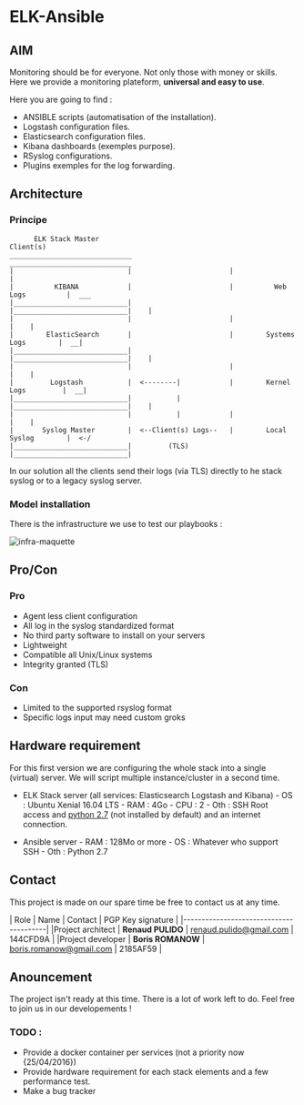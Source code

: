# ELK-Ansible

## AIM

Monitoring should be for everyone. Not only those with money or skills.   
Here we provide a monitoring plateform, **universal and easy to use**.

Here you are going to find :
 - ANSIBLE scripts (automatisation of the installation).
 - Logstash configuration files.
 - Elasticsearch configuration files.
 - Kibana dashboards (exemples purpose).
 - RSyslog configurations.
 - Plugins exemples for the log forwarding.


## Architecture

### Principe
```
      ELK Stack Master                                           Client(s)
______________________________                        ______________________________   
|                            |                        |                            |  
|          KIBANA            |                        |          Web Logs          |  ___
|____________________________|                        |____________________________|    |
|                            |                        |                            |    |
|        ElasticSearch       |                        |        Systems Logs        |  __|
|____________________________|                        |____________________________|    |
|                            |                        |                            |    |
|         Logstash           |  <--------|            |        Kernel Logs         |  __|
|____________________________|           |            |____________________________|    |
|                            |           |            |                            |    |
|       Syslog Master        |  <--Client(s) Logs--   |        Local Syslog        |  <-/
|____________________________|         (TLS)          |____________________________|  
```
 In our solution all the clients send their logs (via TLS) directly to he stack syslog or to a legacy syslog server.

### Model installation

There is the infrastructure we use to test our playbooks :

![infra-maquette](Documentation/Images/Maquette/infra-maquette.png)

## Pro/Con

### Pro

- Agent less client configuration
- All log in the syslog standardized format
- No third party software to install on your servers
- Lightweight
- Compatible all Unix/Linux systems
- Integrity granted (TLS)

### Con
- Limited to  the supported rsyslog format
- Specific logs input may need custom groks

## Hardware requirement
For this first version we are configuring the whole stack into a single (virtual) server. We will script multiple instance/cluster in a second time.


- ELK Stack server (all services: Elasticsearch Logstash and Kibana)
      - OS  : Ubuntu Xenial 16.04 LTS
      - RAM : 4Go
      - CPU : 2
      - Oth : SSH Root access and [python 2.7](http://docs.ansible.com/ansible/faq.html#how-do-i-handle-python-pathing-not-having-a-python-2-x-in-usr-bin-python-on-a-remote-machine) (not installed by default) and an internet connection.  

- Ansible server
      - RAM : 128Mo or more
      - OS  : Whatever who support SSH
      - Oth : Python 2.7


## Contact
This project is made on our spare time be free to contact us at any time.

| Role | Name | Contact | PGP Key signature |
|----------------------------------------|
|Project architect | **Renaud PULIDO**  | renaud.pulido@gmail.com | 144CFD9A |
|Project developer | **Boris ROMANOW**  | boris.romanow@gmail.com | 2185AF59 |


## Anouncement
The project isn't ready at this time. There is a lot of work left to do. Feel free to join us in our developements !



### TODO :
- Provide a docker container per services (not a priority now {25/04/2016})
- Provide hardware requirement for each stack elements and a few performance test.
- Make a bug tracker
